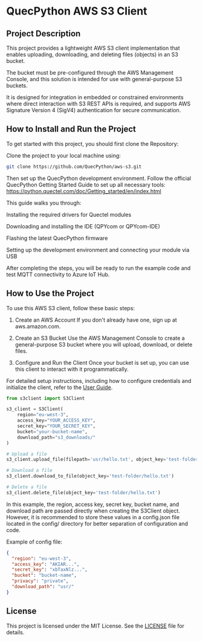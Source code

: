 # QuecPython AWS S3 Client

## Project Description
This project provides a lightweight AWS S3 client implementation that enables uploading, downloading, and deleting files (objects) in an S3 bucket.

The bucket must be pre-configured through the AWS Management Console, and this solution is intended for use with general-purpose S3 buckets.

It is designed for integration in embedded or constrained environments where direct interaction with S3 REST APIs is required, and supports AWS Signature Version 4 (SigV4) authentication for secure communication.

##  How to Install and Run the Project
To get started with this project, you should first clone the Repository:

Clone the project to your local machine using:

```bash
git clone https://github.com/QuecPython/aws-s3.git
```
Then set up the QuecPython development environment.
Follow the official QuecPython Getting Started Guide to set up all necessary tools:
https://python.quectel.com/doc/Getting_started/en/index.html

This guide walks you through:

Installing the required drivers for Quectel modules

Downloading and installing the IDE (QPYcom or QPYcom-IDE)

Flashing the latest QuecPython firmware

Setting up the development environment and connecting your module via USB

After completing the steps, you will be ready to run the example code and test MQTT connectivity to Azure IoT Hub.

## How to Use the Project
 
To use this AWS S3 client, follow these basic steps:

1. Create an AWS Account
If you don't already have one, sign up at aws.amazon.com.

2. Create an S3 Bucket
Use the AWS Management Console to create a general-purpose S3 bucket where you will upload, download, or delete files.

3. Configure and Run the Client
Once your bucket is set up, you can use this client to interact with it programmatically.

For detailed setup instructions, including how to configure credentials and initialize the client, refer to the [User Guide](./doc/user_guide.md).

```python
from s3client import S3Client

s3_client = S3Client(
    region="eu-west-3",
    access_key="YOUR_ACCESS_KEY",
    secret_key="YOUR_SECRET_KEY",
    bucket="your-bucket-name",
    download_path="s3_downloads/"
)

# Upload a file
s3_client.upload_file(filepath='usr/hello.txt', object_key='test-folder/hello.txt',content_type='text/str')

# Download a file
s3_client.download_to_file(object_key='test-folder/hello.txt')

# Delete a file
s3_client.delete_file(object_key='test-folder/hello.txt')
```

In this example, the region, access key, secret key, bucket name, and download path are passed directly when creating the S3Client object. However, it is recommended to store these values in a config.json file located in the config/ directory for better separation of configuration and code.

Example of config file:
```json
{
  "region": "eu-west-3",
  "access_key": "AKIAR...",
  "secret_key": "xbTaxNlz...",
  "bucket": "bucket-name",
  "privacy": "private",
  "download_path": "usr/"
}
```

## License 
This project is licensed under the MIT License. See the [LICENSE](./LICENSE) file for details.